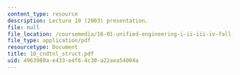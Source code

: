```yaml
---
content_type: resource
description: Lecture 10 (2003) presentation.
file: null
file_location: /coursemedia/16-01-unified-engineering-i-ii-iii-iv-fall-2005-spring-2006/4963980ae433e4f64c30a22aea54004a_10_cndtnl_struct.pdf
file_type: application/pdf
resourcetype: Document
title: 10_cndtnl_struct.pdf
uid: 4963980a-e433-e4f6-4c30-a22aea54004a
---
```

